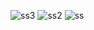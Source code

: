 ![ss3](https://github.com/user-attachments/assets/96871a90-9bf4-4256-a5c3-7623371e2b25)
![ss2](https://github.com/user-attachments/assets/481f3177-a87d-452a-9184-65e14aeab401)
![ss](https://github.com/user-attachments/assets/24caf87b-fcf1-447b-9253-e4cb2cebde9c)

